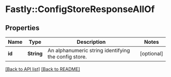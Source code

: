 # Fastly::ConfigStoreResponseAllOf

## Properties

| Name | Type | Description | Notes |
| ---- | ---- | ----------- | ----- |
| **id** | **String** | An alphanumeric string identifying the config store. | [optional] |

[[Back to API list]](../../README.md#endpoints) [[Back to README]](../../README.md)

